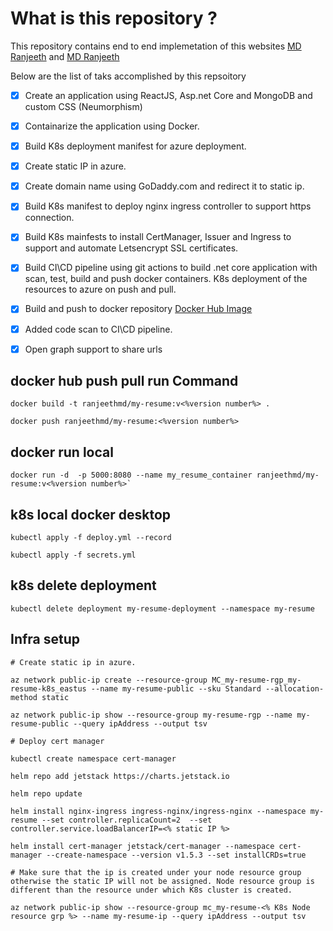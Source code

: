 # What is this repository ?
This repository contains end to end implemetation of this websites [MD Ranjeeth](https://md.ranjeeth.info) and [MD Ranjeeth](https://www.ranjeeth.info)

Below are the list of taks accomplished by this repsoitory

- [x] Create an application using ReactJS, Asp.net Core and MongoDB and custom CSS (Neumorphism)
- [x] Containarize the application using Docker.
- [x] Build K8s deployment manifest for azure deployment.
- [x] Create static IP in azure.
- [x] Create domain name using GoDaddy.com and redirect it to static ip.
- [x] Build K8s manifest to deploy nginx ingress controller to support https connection.
- [x] Build K8s mainfests to install CertManager, Issuer and Ingress to support and automate Letsencrypt SSL certificates.      
- [x] Build CI\CD pipeline using git actions to build .net core application with scan, test, build and push docker containers. K8s deployment of the resources to azure on push and pull.
- [x] Build and push to docker repository [Docker Hub Image](https://hub.docker.com/repository/docker/ranjeethmd/my-resume)
- [x] Added code scan to CI\CD pipeline.
- [x] Open graph support to share urls


## docker hub push pull run Command
```
docker build -t ranjeethmd/my-resume:v<%version number%> .

docker push ranjeethmd/my-resume:<%version number%>
```
## docker run local
```
docker run -d  -p 5000:8080 --name my_resume_container ranjeethmd/my-resume:v<%version number%>`
```
## k8s local docker desktop
```
kubectl apply -f deploy.yml --record

kubectl apply -f secrets.yml
```
## k8s delete deployment
```
kubectl delete deployment my-resume-deployment --namespace my-resume
```
## Infra setup
```
# Create static ip in azure.

az network public-ip create --resource-group MC_my-resume-rgp_my-resume-k8s_eastus --name my-resume-public --sku Standard --allocation-method static

az network public-ip show --resource-group my-resume-rgp --name my-resume-public --query ipAddress --output tsv

# Deploy cert manager

kubectl create namespace cert-manager

helm repo add jetstack https://charts.jetstack.io

helm repo update

helm install nginx-ingress ingress-nginx/ingress-nginx --namespace my-resume --set controller.replicaCount=2  --set controller.service.loadBalancerIP=<% static IP %>

helm install cert-manager jetstack/cert-manager --namespace cert-manager --create-namespace --version v1.5.3 --set installCRDs=true

# Make sure that the ip is created under your node resource group otherwise the static IP will not be assigned. Node resource group is different than the resource under which K8s cluster is created.

az network public-ip show --resource-group mc_my-resume-<% K8s Node resource grp %> --name my-resume-ip --query ipAddress --output tsv
```
